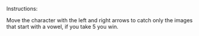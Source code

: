 Instructions:

Move the character with the left and right arrows to catch only the images that start with a vowel, if you take 5 you win.

